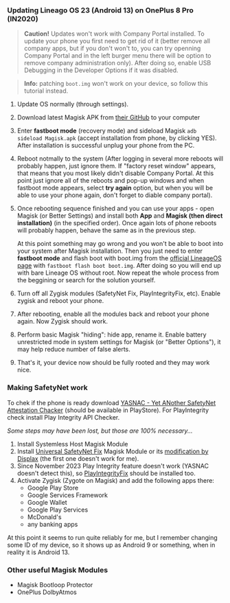 ### Updating Lineago OS 23 (Android 13) on OnePlus 8 Pro (IN2020)

> **Caution!** Updates won't work with Company Portal installed. To update your phone you first need to get rid of it (better remove all company apps, but if you don't won't to, you can try openning Company Portal and in the left burger menu there will be option to remove company administration only). After doing so, enable USB Debugging in the Developer Options if it was disabled.

> **Info:** patching `boot.img` won't work on your device, so follow this tutorial instead.

 
1. Update OS normally (through settings).
2. Download latest Magisk APK from [their GitHub](https://github.com/topjohnwu/Magisk/releases/) to your computer
3. Enter **fastboot mode** (recovery mode) and sideload Magisk `adb sideload Magisk.apk` (accept installation from phone, by clicking YES). After installation is successful unplug your phone from the PC.
4. Reboot notmally to the system (After logging in several more reboots will probably happen, just ignore them. If "factory reset window" appears, that means that you most likely didn't disable Company Portal. At this point just ignore all of the reboots and pop-up windows and when fastboot mode appears, select **try again** option, but when you will be able to use your phone again, don't forget to diable company portal).
5. Once rebooting sequence finished and you can use your apps - open Magisk (or Better Settings) and install both **App** and **Magisk (then direct installation)** (in the specified order). Once again lots of phone reboots will probably happen, behave the same as in the previous step.
    
    At this point something may go wrong and you won't be able to boot into your system after Magisk installation. Then you just need to enter **fastboot mode** and flash boot with boot.img from the 
    [official LineageOS page](https://download.lineageos.org/devices/instantnoodlep/builds) with `fastboot flash boot boot.img`. After doing so you will end up with bare Lineage OS without root. Now repeat the whole process from the beggining or search for the solution yourself.

6. Turn off all Zygisk modules (SafetyNet Fix, PlayIntegrityFix, etc). Enable zygisk and reboot your phone.
7. After rebooting, enable all the modules back and reboot your phone again. Now Zygisk should work.
8. Perform basic Magisk "hiding": hide app, rename it. Enable battery unrestricted mode in system settings for Magisk (or "Better Options"), it may help reduce number of false alerts. 
9. That's it, your device now should be fully rooted and they may work nice.

### Making SafetyNet work

To chek if the phone is ready download [YASNAC - Yet ANother SafetyNet Attestation Chacker](https://github.com/RikkaW/YASNAC) 
(should be available in PlayStore). For PlayIntegrity check install Play Integrity API Checker.

_Some steps may have been lost, but those are 100% necessary..._
1. Install Systemless Host Magisk Module
2. Install [Universal SafetyNet Fix](https://github.com/kdrag0n/safetynet-fix) Magisk Module or its 
    [modification by Displax](https://github.com/Displax/safetynet-fix/) (the first one doesn't work for me).
3. Since November 2023 Play Integrity feature doesn't work (YASNAC doesn't detect this), so [PlayIntegrityFix](https://github.com/chiteroman/PlayIntegrityFix) should be installed too. 
4. Activate Zygisk (Zygote on Magisk) and add the following apps there:
    - Google Play Store
    - Google Services Framework
    - Google Wallet
    - Google Play Services
    - McDonald's
    - any banking apps
  
At this point it seems to run quite reliably for me, but I remember changing some ID of my device, so it shows up as Android 9 or something, when in reality it is Android 13. 


### Other useful Magisk Modules

- Magisk Bootloop Protector
- OnePlus DolbyAtmos
